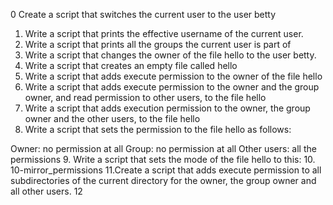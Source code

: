 0 Create a script that switches the current user to the user betty
1. Write a script that prints the effective username of the current user.
2. Write a script that prints all the groups the current user is part of
3. Write a script that changes the owner of the file hello to the user betty.
4. Write a script that creates an empty file called hello
5. Write a script that adds execute permission to the owner of the file hello
6. Write a script that adds execute permission to the owner and the group owner, and read permission to other users, to the file hello
7. Write a script that adds execution permission to the owner, the group owner and the other users, to the file hello
8. Write a script that sets the permission to the file hello as follows:

Owner: no permission at all
Group: no permission at all
Other users: all the permissions
9. Write a script that sets the mode of the file hello to this: 
10. 10-mirror_permissions
11.Create a script that adds execute permission to all subdirectories of the current directory for the owner, the group owner and all other users.
12
